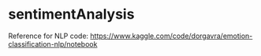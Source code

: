 # sentimentAnalysis
Reference for NLP code: https://www.kaggle.com/code/dorgavra/emotion-classification-nlp/notebook
